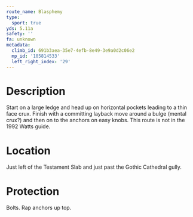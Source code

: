 ```yaml
---
route_name: Blasphemy
type:
  sport: true
yds: 5.11a
safety: ''
fa: unknown
metadata:
  climb_id: 691b3aea-35e7-4efb-8e49-3e9a0d2c06e2
  mp_id: '105814533'
  left_right_index: '29'
---
```

# Description
Start on a large ledge and head up on horizontal pockets leading to a thin face crux.  Finish with a committing layback move around a bulge (mental crux?) and then on to the anchors on easy knobs.  This route is not in the 1992 Watts guide.

# Location
Just left of the Testament Slab and just past the Gothic Cathedral gully.

# Protection
Bolts.  Rap anchors up top.
